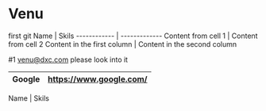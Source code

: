 # Venu
first git
Name | Skils
------------ | -------------
Content from cell 1 | Content from cell 2
Content in the first column | Content in the second column

#1 venu@dxc.com please look into it

Google | https://www.google.com/
-------------- | --------------


Name | Skils
